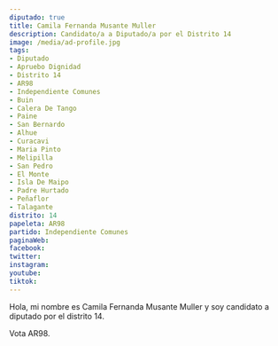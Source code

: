 ```yaml
---
diputado: true
title: Camila Fernanda Musante Muller
description: Candidato/a a Diputado/a por el Distrito 14
image: /media/ad-profile.jpg
tags:
- Diputado
- Apruebo Dignidad
- Distrito 14
- AR98
- Independiente Comunes
- Buin
- Calera De Tango
- Paine
- San Bernardo
- Alhue
- Curacavi
- Maria Pinto
- Melipilla
- San Pedro
- El Monte
- Isla De Maipo
- Padre Hurtado
- Peñaflor
- Talagante
distrito: 14
papeleta: AR98
partido: Independiente Comunes
paginaWeb:
facebook:
twitter:
instagram:
youtube:
tiktok:
---
```

Hola, mi nombre es Camila Fernanda Musante Muller y soy candidato a diputado por el distrito 14.

Vota AR98.
